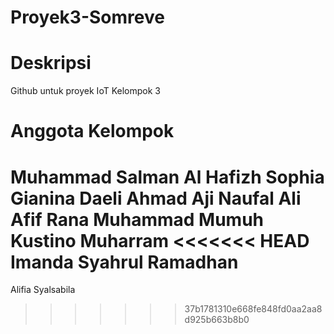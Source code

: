 # Proyek3-Somreve

# Deskripsi
Github untuk proyek IoT Kelompok 3

# Anggota Kelompok
Muhammad Salman Al Hafizh
Sophia Gianina Daeli
Ahmad Aji Naufal Ali
Afif Rana Muhammad
Mumuh Kustino Muharram
<<<<<<< HEAD
Imanda Syahrul Ramadhan
=======
Alifia Syalsabila
>>>>>>> 37b1781310e668fe848fd0aa2aa8d925b663b8b0
